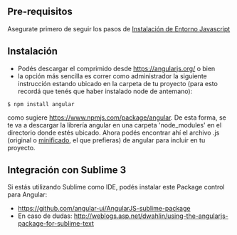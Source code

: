 Pre-requisitos
--------------

Asegurate primero de seguir los pasos de [Instalación de Entorno Javascript](instalacion-de-entorno-javascript.html)

Instalación
-----------

-   Podés descargar el comprimido desde <https://angularjs.org/> o bien
-   la opción más sencilla es correr como administrador la siguiente instrucción estando ubicado en la carpeta de tu proyecto (para esto recordá que tenés que haber instalado node de antemano):

`$ npm install angular`

como sugiere <https://www.npmjs.com/package/angular>. De esta forma, se te va a descargar la librería angular en una carpeta 'node\_modules' en el directorio donde estés ubicado. Ahora podés encontrar ahí el archivo .js (original o [minificado](http://en.wikipedia.org/wiki/Minification_%28programming%29), el que prefieras) de angular para incluir en tu proyecto.

Integración con Sublime 3
-------------------------

Si estás utilizando Sublime como IDE, podés instalar este Package control para Angular:

-   <https://github.com/angular-ui/AngularJS-sublime-package>
-   En caso de dudas: <http://weblogs.asp.net/dwahlin/using-the-angularjs-package-for-sublime-text>

